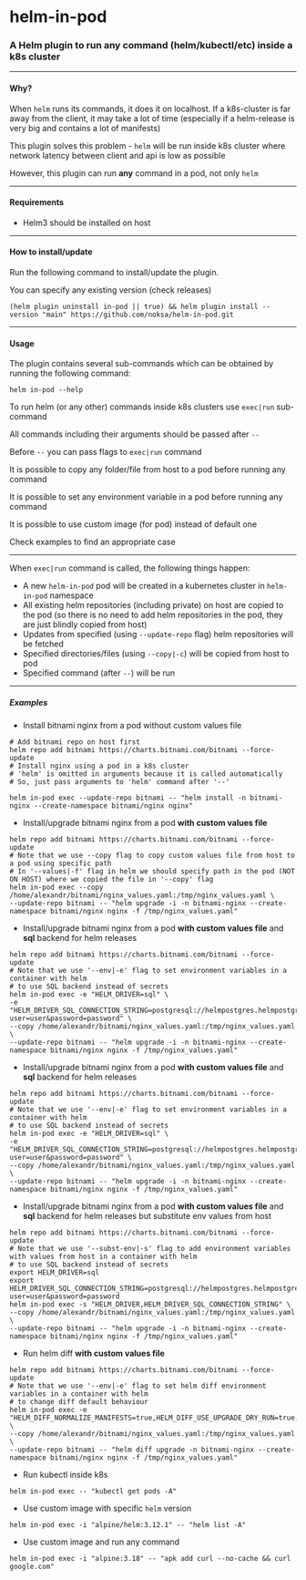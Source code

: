 # helm-in-pod

### A Helm plugin to run any command (helm/kubectl/etc) inside a k8s cluster

---

#### Why?

When `helm` runs its commands, it does it on localhost. If a k8s-cluster is far away from the client, it may take a lot of time (especially if a helm-release is very big and contains a lot of manifests)

This plugin solves this problem - `helm` will be run inside k8s cluster where network latency between client and api is low as possible

However, this plugin can run **any** command in a pod, not only `helm`

---

#### Requirements

* Helm3 should be installed on host

---

#### How to install/update

Run the following command to install/update the plugin.

You can specify any existing version (check releases)
```shell
(helm plugin uninstall in-pod || true) && helm plugin install --version "main" https://github.com/noksa/helm-in-pod.git
```

---

#### Usage

The plugin contains several sub-commands which can be obtained by running the following command:
```shell
helm in-pod --help
```

To run helm (or any other) commands inside k8s clusters use `exec|run` sub-command

All commands including their arguments should be passed after `--`

Before `--` you can pass flags to `exec|run` command

It is possible to copy any folder/file from host to a pod before running any command

It is possible to set any environment variable in a pod before running any command

It is possible to use custom image (for pod) instead of default one

Check examples to find an appropriate case

---

When `exec|run` command is called, the following things happen:
* A new `helm-in-pod` pod will be created in a kubernetes cluster in `helm-in-pod` namespace
* All existing helm repositories (including private) on host are copied to the pod (so there is no need to add helm repositories in the pod, they are just blindly copied from host)
* Updates from specified (using `--update-repo` flag) helm repositories will be fetched
* Specified directories/files (using `--copy|-c`) will be copied from host to pod
* Specified command (after `--`) will be run

---

##### Examples

* Install bitnami nginx from a pod without custom values file
```shell
# Add bitnami repo on host first
helm repo add bitnami https://charts.bitnami.com/bitnami --force-update
# Install nginx using a pod in a k8s cluster
# 'helm' is omitted in arguments because it is called automatically
# So, just pass arguments to 'helm' command after '--'

helm in-pod exec --update-repo bitnami -- "helm install -n bitnami-nginx --create-namespace bitnami/nginx nginx"
```

* Install/upgrade bitnami nginx from a pod **with custom values file**
```shell
helm repo add bitnami https://charts.bitnami.com/bitnami --force-update
# Note that we use --copy flag to copy custom values file from host to a pod using specific path
# In '--values|-f' flag in helm we should specify path in the pod (NOT ON HOST) where we copied the file in '--copy' flag 
helm in-pod exec --copy /home/alexandr/bitnami/nginx_values.yaml:/tmp/nginx_values.yaml \
--update-repo bitnami -- "helm upgrade -i -n bitnami-nginx --create-namespace bitnami/nginx nginx -f /tmp/nginx_values.yaml"
```

* Install/upgrade bitnami nginx from a pod **with custom values file** and **sql** backend for helm releases
```shell
helm repo add bitnami https://charts.bitnami.com/bitnami --force-update
# Note that we use '--env|-e' flag to set environment variables in a container with helm
# to use SQL backend instead of secrets  
helm in-pod exec -e "HELM_DRIVER=sql" \
-e "HELM_DRIVER_SQL_CONNECTION_STRING=postgresql://helmpostgres.helmpostgres:5432/db?user=user&password=password" \
--copy /home/alexandr/bitnami/nginx_values.yaml:/tmp/nginx_values.yaml \
--update-repo bitnami -- "helm upgrade -i -n bitnami-nginx --create-namespace bitnami/nginx nginx -f /tmp/nginx_values.yaml"
```

* Install/upgrade bitnami nginx from a pod **with custom values file** and **sql** backend for helm releases
```shell
helm repo add bitnami https://charts.bitnami.com/bitnami --force-update
# Note that we use '--env|-e' flag to set environment variables in a container with helm
# to use SQL backend instead of secrets  
helm in-pod exec -e "HELM_DRIVER=sql" \
-e "HELM_DRIVER_SQL_CONNECTION_STRING=postgresql://helmpostgres.helmpostgres:5432/db?user=user&password=password" \
--copy /home/alexandr/bitnami/nginx_values.yaml:/tmp/nginx_values.yaml \
--update-repo bitnami -- "helm upgrade -i -n bitnami-nginx --create-namespace bitnami/nginx nginx -f /tmp/nginx_values.yaml"
```

* Install/upgrade bitnami nginx from a pod **with custom values file** and **sql** backend for helm releases but substitute env values from host 
```shell
helm repo add bitnami https://charts.bitnami.com/bitnami --force-update
# Note that we use '--subst-env|-s' flag to add environment variables with values from host in a container with helm
# to use SQL backend instead of secrets
export HELM_DRIVER=sql
export HELM_DRIVER_SQL_CONNECTION_STRING=postgresql://helmpostgres.helmpostgres:5432/db?user=user&password=password  
helm in-pod exec -s "HELM_DRIVER,HELM_DRIVER_SQL_CONNECTION_STRING" \
--copy /home/alexandr/bitnami/nginx_values.yaml:/tmp/nginx_values.yaml \
--update-repo bitnami -- "helm upgrade -i -n bitnami-nginx --create-namespace bitnami/nginx nginx -f /tmp/nginx_values.yaml"
```

* Run helm diff **with custom values file**
```shell
helm repo add bitnami https://charts.bitnami.com/bitnami --force-update
# Note that we use '--env|-e' flag to set helm diff environment variables in a container with helm
# to change diff default behaviour  
helm in-pod exec -e "HELM_DIFF_NORMALIZE_MANIFESTS=true,HELM_DIFF_USE_UPGRADE_DRY_RUN=true,HELM_DIFF_THREE_WAY_MERGE=true" \
--copy /home/alexandr/bitnami/nginx_values.yaml:/tmp/nginx_values.yaml \
--update-repo bitnami -- "helm diff upgrade -n bitnami-nginx --create-namespace bitnami/nginx nginx -f /tmp/nginx_values.yaml"
```

* Run kubectl inside k8s
```shell
helm in-pod exec -- "kubectl get pods -A"
```

* Use custom image with specific `helm` version
```shell
helm in-pod exec -i "alpine/helm:3.12.1" -- "helm list -A" 
```

* Use custom image and run any command
```shell
helm in-pod exec -i "alpine:3.18" -- "apk add curl --no-cache && curl google.com" 
```